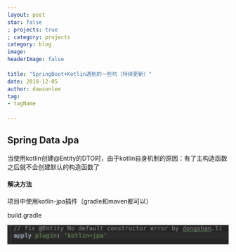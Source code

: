 ```yaml
---
layout: post
star: false
; projects: true
; category: projects
category: blog
image: 
headerImage: false

title: "SpringBoot+Kotlin遇到的一些坑（持续更新）"
date: 2018-12-05
author: dawsonlee
tag:
- tagName

---
```


  [1]: gradle.png

## Spring Data Jpa

当使用kotlin创建@Entity的DTO时，由于kotlin自身机制的原因：有了主构造函数之后就不会创建默认的构造函数了

#### 解决方法

项目中使用kotlin-jpa插件（gradle和maven都可以）

build.gradle

![gradle][1]